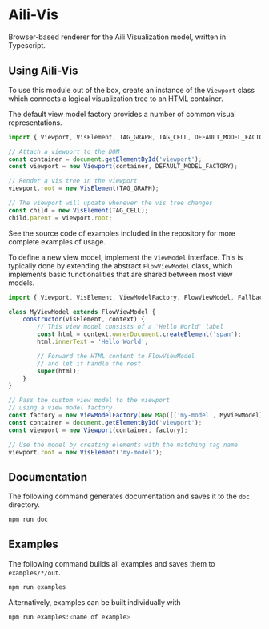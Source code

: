 # Aili-Vis

Browser-based renderer for the Aili Visualization model,
written in Typescript.

## Using Aili-Vis

To use this module out of the box, create an instance of the `Viewport`
class which connects a logical visualization tree to an HTML container.

The default view model factory provides a number of common
visual representations.

```js
import { Viewport, VisElement, TAG_GRAPH, TAG_CELL, DEFAULT_MODEL_FACTORY } from 'aili-vis';

// Attach a viewport to the DOM
const container = document.getElementById('viewport');
const viewport = new Viewport(container, DEFAULT_MODEL_FACTORY);

// Render a vis tree in the viewport
viewport.root = new VisElement(TAG_GRAPH);

// The viewport will update whenever the vis tree changes
const child = new VisElement(TAG_CELL);
child.parent = viewport.root;
```

See the source code of examples included in the repository
for more complete examples of usage.

To define a new view model, implement the `ViewModel` interface.
This is typically done by extending the abstract `FlowViewModel` class,
which implements basic functionalities that are shared between
most view models.

```js
import { Viewport, VisElement, ViewModelFactory, FlowViewModel, FallbackViewModel } from 'aili-vis';

class MyViewModel extends FlowViewModel {
    constructor(visElement, context) {
        // This view model consists of a 'Hello World' label
        const html = context.ownerDocument.createElement('span');
        html.innerText = 'Hello World';

        // Forward the HTML content to FlowViewModel
        // and let it handle the rest
        super(html);
    }
}

// Pass the custom view model to the viewport
// using a view model factory
const factory = new ViewModelFactory(new Map([['my-model', MyViewModel]]), FallbackViewModel);
const container = document.getElementById('viewport');
const viewport = new Viewport(container, factory);

// Use the model by creating elements with the matching tag name
viewport.root = new VisElement('my-model');
```

## Documentation

The following command generates documentation and saves it to the `doc` directory.
```sh
npm run doc
```

## Examples

The following command builds all examples and saves them to `examples/*/out`.
```sh
npm run examples
```

Alternatively, examples can be built individually with
```sh
npm run examples:<name of example>
```
